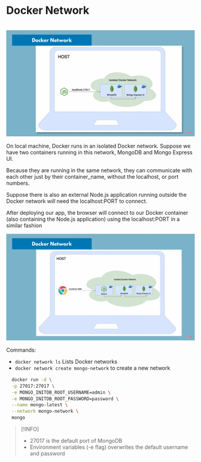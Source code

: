 # Docker Network

<br/>

<img src='./img/DockerNetwork.png' title='Docker network'/>

On local machine, Docker runs in an isolated Docker network. Suppose we have two containers running in this network, MongoDB and Mongo Express UI.

Because they are running in the same network, they can communicate with each other just by their container_name, without the localhost, or port numbers.

Suppose there is also an external Node.js application running outside the Docker network _will_ need the localhost:PORT to connect.

After deploying our app, the browser will connect to our
Docker container (also containing the Node.js application) using the localhost:PORT in a similar fashion

<img src='./img/DockerNetwork2.png' title='Docker network'/>

Commands:

- `docker network ls`
  Lists Docker networks
- `docker network create mongo-network` to create a new network

```bash
  docker run -d \
  -p 27017:27017 \
  -e MONGO_INITDB_ROOT_USERNAME=admin \
  -e MONGO_INITDB_ROOT_PASSWORD=password \
  --name mongo-latest \
  --network mongo-network \
  mongo
```

> [!INFO]
>
> - 27017 is the default port of MongoDB
> - Environment variables (-e flag) overwrites the default username and password
